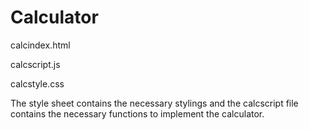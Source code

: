 # Calculator

calcindex.html

calcscript.js

calcstyle.css

The style sheet contains the necessary stylings and the calcscript file contains the necessary functions to implement the calculator.
